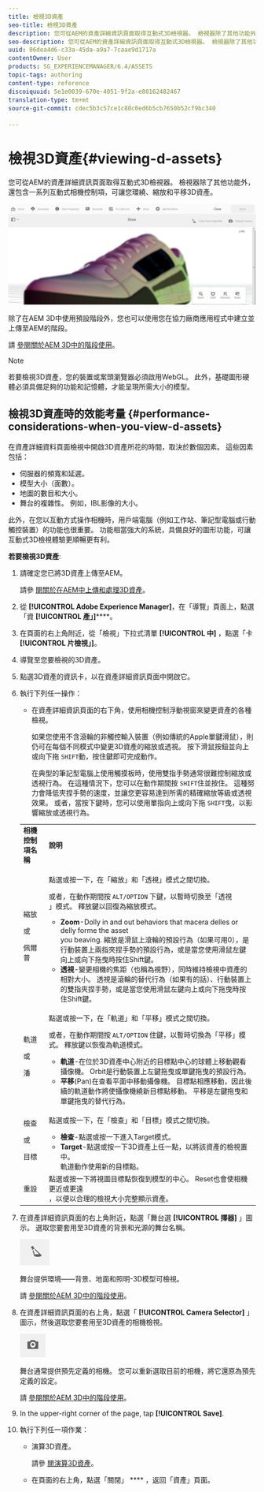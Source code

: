 ```yaml
---
title: 檢視3D資產
seo-title: 檢視3D資產
description: 您可從AEM的資產詳細資訊頁面取得互動式3D檢視器。 檢視器除了其他功能外，還包含一系列互動式相機控制項，可讓您環繞、縮放和平移3D資產。
seo-description: 您可從AEM的資產詳細資訊頁面取得互動式3D檢視器。 檢視器除了其他功能外，還包含一系列互動式相機控制項，可讓您環繞、縮放和平移3D資產。
uuid: 06dea4d6-c33a-45da-a9a7-7caae9d1717a
contentOwner: User
products: SG_EXPERIENCEMANAGER/6.4/ASSETS
topic-tags: authoring
content-type: reference
discoiquuid: 5e1e0039-670e-4051-9f2a-e88162482467
translation-type: tm+mt
source-git-commit: cdec5b3c57ce1c80c0ed6b5cb7650b52cf9bc340

---
```



# 檢視3D資產{#viewing-d-assets}

您可從AEM的資產詳細資訊頁面取得互動式3D檢視器。 檢視器除了其他功能外，還包含一系列互動式相機控制項，可讓您環繞、縮放和平移3D資產。

![chlimage_1-16](assets/chlimage_1-16.png)

除了在AEM 3D中使用預設階段外，您也可以使用您在協力廠商應用程式中建立並上傳至AEM的階段。

請 [參閱關於AEM 3D中的階段使用](/help/sites-classic-ui-authoring/classicui-stages-aem3d.md)。

>[!NOTE]
>
>若要檢視3D資產，您的裝置或案頭瀏覽器必須啟用WebGL。 此外，基礎圖形硬體必須具備足夠的功能和記憶體，才能呈現所需大小的模型。

## 檢視3D資產時的效能考量 {#performance-considerations-when-you-view-d-assets}

在資產詳細資料頁面檢視中開啟3D資產所花的時間，取決於數個因素。 這些因素包括：

* 伺服器的頻寬和延遲。
* 模型大小（面數）。
* 地圖的數目和大小。
* 舞台的複雜性。 例如，IBL影像的大小。

此外，在您以互動方式操作相機時，用戶端電腦（例如工作站、筆記型電腦或行動觸控裝置）的功能也很重要。 功能相當強大的系統，具備良好的圖形功能，可讓互動式3D檢視體驗更順暢更有利。

**若要檢視3D資產**:

1. 請確定您已將3D資產上傳至AEM。

   請參 [閱關於在AEM中上傳和處理3D資產](/help/sites-classic-ui-authoring/classicui-upload-proc-3d.md)。
1. 從 **[!UICONTROL Adobe Experience Manager]**，在「導覽」頁面上，點選「資 **[!UICONTROL 產」]******。
1. 在頁面的右上角附近，從「檢視」下拉式清單 **[!UICONTROL 中]** ，點選「卡 **[!UICONTROL 片檢視」]**。

1. 導覽至您要檢視的3D資產。
1. 點選3D資產的資訊卡，以在資產詳細資訊頁面中開啟它。

1. 執行下列任一操作：

   * 在資產詳細資訊頁面的右下角，使用相機控制浮動視窗來變更資產的各種檢視。

      如果您使用不含滾輪的非觸控輸入裝置（例如傳統的Apple單鍵滑鼠），則仍可在每個不同模式中變更3D資產的縮放或透視。 按下滑鼠按鈕並向上或向下拖 `SHIFT`動，按住鍵即可完成動作。

      在典型的筆記型電腦上使用觸摸板時，使用雙指手勢通常很難控制縮放或透視行為。 在這種情況下，您可以在動作期間按 `SHIFT`住並按住。 這種努力會降低夾捏手勢的速度，並讓您更容易達到所需的精確縮放等級或透視效果。 或者，當按下鍵時，您可以使用單指向上或向下拖 `SHIFT`曳，以影響縮放或透視行為。
   <table> 
    <tbody> 
      <tr> 
      <td><strong>相機控制項名稱</strong><br /> </td> 
      <td><strong>說明</strong></td> 
      </tr> 
      <tr> 
      <td><p>縮放</p> <p>或</p> <p>佩爾普</p> </td> 
      <td><p>點選或按一下，在「縮放」和「透視」模式之間切換。</p> <p>或者，在動作期間按 <code>ALT/OPTION</code> 下鍵，以暫時切換至「透視<br /> 」模式。 釋放鍵以回復為縮放模式。</p> 
        <ul> 
        <li><strong>Zoom</strong>-Dolly in and out behaviors that macera delles or delly forme the asset<br /> you beaving. 縮放是滑鼠上滾輪的預設行為（如果可用0），是行動裝置上兩指夾捏手勢的預設行為，或是當您使用滑鼠左鍵向上或向下拖曳時按住Shift鍵。</li> 
        <li><strong>透視</strong>-變更相機的焦距（也稱為視野），同時維持檢視中資產的相對大小。 透視是滾輪的替代行為（如果有的話）、行動裝置上的雙指夾捏手勢，或是當您使用滑鼠左鍵向上或向下拖曳時按住Shift鍵。</li> 
        </ul> </td> 
      </tr> 
      <tr> 
      <td><p>軌道</p> <p>或</p> <p>潘</p> </td> 
      <td><p>點選或按一下，在「軌道」和「平移」模式之間切換。</p> <p>或者，在動作期間按 <code>ALT/OPTION</code> 住鍵，以暫時切換為「平移」模式。 釋放鍵以恢復為軌道模式。</p> 
        <ul> 
        <li><strong>軌道</strong>-在位於3D資產中心附近的目標點中心的球體上移動觀看攝像機。 Orbit是行動裝置上左鍵拖曳或單鍵拖曳的預設行為。</li> 
        <li><strong>平移</strong>(Pan)在查看平面中移動攝像機。 目標點相應移動，因此後續的軌道動作將使攝像機繞新目標點移動。 平移是左鍵拖曳和單鍵拖曳的替代行為。</li> 
        </ul> </td> 
      </tr> 
      <tr> 
      <td><p>檢查</p> <p>或</p> <p>目標</p> </td> 
      <td><p>點選或按一下，在「檢查」和「目標」模式之間切換。</p> 
        <ul> 
        <li><strong>檢查</strong>-點選或按一下進入Target模式。</li> 
        <li><strong>Target</strong>-點選或按一下3D資產上任一點，以將該資產的檢視置中。<br /> 軌道動作使用新的目標點。</li> 
        </ul> </td> 
      </tr> 
      <tr> 
      <td>重設</td> 
      <td>點選或按一下將視圖目標點恢復到模型的中心。 Reset也會使相機更近或更遠<br /> ，以便以合理的檢視大小完整顯示資產。</td> 
      </tr> 
    </tbody> 
    </table>

1. 在資產詳細資訊頁面的右上角附近，點選「舞台選 **[!UICONTROL 擇器]** 」圖示。 選取您要套用至3D資產的背景和光源的舞台名稱。

   ![](do-not-localize/chlimage_1-2.png)

   舞台提供環境——背景、地面和照明-3D模型可檢視。

   請 [參閱關於AEM 3D中的階段使用](/help/sites-classic-ui-authoring/classicui-stages-aem3d.md)。

1. 在資產詳細資訊頁面的右上角，點選「 **[!UICONTROL Camera Selector]** 」圖示，然後選取您要套用至3D資產的相機檢視。

   ![](do-not-localize/chlimage_1-3.png)

   舞台通常提供預先定義的相機。 您可以重新選取目前的相機，將它還原為預先定義的設定。

   請 [參閱關於AEM 3D中的階段使用](/help/sites-classic-ui-authoring/classicui-stages-aem3d.md)。

1. In the upper-right corner of the page, tap **[!UICONTROL Save]**.
1. 執行下列任一項作業：

   * 演算3D資產。

      請參 [閱演算3D資產](/help/sites-classic-ui-authoring/classicui-rendering-3d.md)。

   * 在頁面的右上角，點選「關閉」 **** ，返回「資產」頁面。

